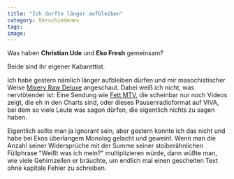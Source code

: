```yaml
---
title: "Ich durfte länger aufbleiben"
category: Verschiedenes
tags: 
image: 
---
```


Was haben **Christian Ude** und **Eko Fresh** gemeinsam?

Beide sind ihr eigener Kabarettist. 

Ich habe gestern nämlich länger aufbleiben dürfen und mir masochistischer Weise [Mixery Raw Deluxe](http://www.viva.tv/index.php?action=kongtent_show_page&page=397) angeschaut. Dabei weiß ich nicht, was nervtötender ist: Eine Sendung wie [Fett MTV](http://www.mtv.de/fett/woche.php), die scheinbar nur noch Videos zeigt, die eh in den Charts sind, oder dieses Pausenradioformat auf VIVA, bei dem so viele Leute was sagen dürfen, die eigentlich nichts zu sagen haben.

Eigentlich sollte man ja ignorant sein, aber gestern konnte ich das nicht und habe bei Ekos überlangem Monolog gelacht und geweint. Wenn man die Anzahl seiner Widersprüche mit der Summe seiner stoiberähnlichen Füllphrase "Weißt was ich mein?" multiplizieren würde, dann wüßte man, wie viele Gehirnzellen er bräuchte, um endlich mal einen gescheiten Text ohne kapitale Fehler zu schreiben.

